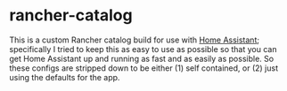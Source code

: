 # rancher-catalog

This is a custom Rancher catalog build for use with [Home Assistant](https://home-assistant.io); specifically I tried to keep this as easy to use as possible so that you can get Home Assistant up and running as fast and as easily as possible.  So these configs are stripped down to be either (1) self contained, or (2) just using the defaults for the app.
